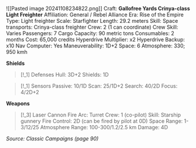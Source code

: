 ![[Pasted image 20241108234822.png]]
Craft: **Gallofree Yards Crinya-class Light Freighter**
Affiliation: General / Rebel Alliance
Era: Rise of the Empire
Type: Light freighter
Scale: Starfighter
Length: 29.2 meters
Skill: Space transports: Crinya-class freighter
Crew: 2 (1 can coordinate)
Crew Skill: Varies
Passengers: 7
Cargo Capacity: 90 metric tons
Consumables: 2 months
Cost: 65,000 credits
Hyperdrive Multiplier: x2
Hyperdrive Backup: x10
Nav Computer: Yes
Maneuverability: 1D+2
Space: 6
Atmosphere: 330; 950 kmh

**Shields**
> [!_1] Defenses
> Hull: 3D+2
> Shields: 1D

> [!_1] Sensors
> Passive: 10/1D
> Scan: 25/1D+2
> Search: 40/2D
> Focus: 4/2D+2

**Weapons**
> [!_3] Laser Cannon
> Fire Arc: Turret
> Crew: 1 (co-pilot)
> Skill: Starship gunnery
> Fire Control: 2D (can be fired by pilot at 0D)
> Space Range: 1-3/12/25
> Atmosphere Range: 100-300/1.2/2.5 km
> Damage: 4D



*Source: Classic Campaigns (page 90)*